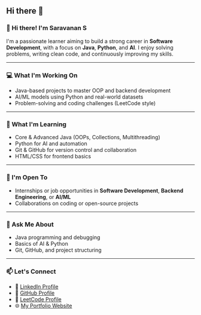 ## Hi there 👋

<!--
**Saravanan10-11/Saravanan10-11** is a ✨ _special_ ✨ repository because its `README.md` (this file) appears on your GitHub profile.

Here are some ideas to get you started:

- 🔭 I’m currently working on ...
- 🌱 I’m currently learning ...
- 👯 I’m looking to collaborate on ...
- 🤔 I’m looking for help with ...
- 💬 Ask me about ...
- 📫 How to reach me: ...
- 😄 Pronouns: ...
- ⚡ Fun fact: ...
-->

### 👋 Hi there! I'm Saravanan S

I'm a passionate learner aiming to build a strong career in **Software Development**, with a focus on **Java**, **Python**, and **AI**. I enjoy solving problems, writing clean code, and continuously improving my skills.

---

### 💻 What I'm Working On
- Java-based projects to master OOP and backend development  
- AI/ML models using Python and real-world datasets  
- Problem-solving and coding challenges (LeetCode style)

---

### 🚀 What I'm Learning
- Core & Advanced Java (OOPs, Collections, Multithreading)  
- Python for AI and automation  
- Git & GitHub for version control and collaboration  
- HTML/CSS for frontend basics

---

### 🤝 I'm Open To
- Internships or job opportunities in **Software Development**, **Backend Engineering**, or **AI/ML**  
- Collaborations on coding or open-source projects

---

### 💬 Ask Me About
- Java programming and debugging  
- Basics of AI & Python  
- Git, GitHub, and project structuring

---

### 📫 Let's Connect
- 🔗 [LinkedIn Profile](https://www.linkedin.com/in/saravanan-s-8b7021259)  
- 🔗 [GitHub Profile](https://github.com/Saravanan10-11)  
- 🔗 [LeetCode Profile](https://leetcode.com/u/saravanan2003/)  
- 🌐 [My Portfolio Website](https://saravanan10-11.github.io/saravanan-website/)



